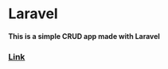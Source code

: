 # Laravel

#### This is a simple CRUD app made with Laravel

### [Link](https://laravel-crud.f2had.me/])